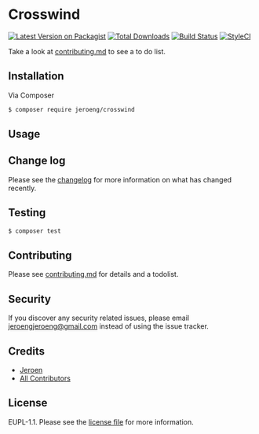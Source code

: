 # Crosswind

[![Latest Version on Packagist][ico-version]][link-packagist]
[![Total Downloads][ico-downloads]][link-downloads]
[![Build Status][ico-travis]][link-travis]
[![StyleCI][ico-styleci]][link-styleci]

Take a look at [contributing.md](contributing.md) to see a to do list.

## Installation

Via Composer

``` bash
$ composer require jeroeng/crosswind
```

## Usage

## Change log

Please see the [changelog](changelog.md) for more information on what has changed recently.

## Testing

``` bash
$ composer test
```

## Contributing

Please see [contributing.md](contributing.md) for details and a todolist.

## Security

If you discover any security related issues, please email jeroengjeroeng@gmail.com instead of using the issue tracker.

## Credits

- [Jeroen][link-author]
- [All Contributors][link-contributors]

## License

EUPL-1.1. Please see the [license file](license.md) for more information.

[ico-version]: https://img.shields.io/packagist/v/jeroeng/crosswind.svg?style=flat-square
[ico-downloads]: https://img.shields.io/packagist/dt/jeroeng/crosswind.svg?style=flat-square
[ico-travis]: https://img.shields.io/travis/jeroeng/crosswind/master.svg?style=flat-square
[ico-styleci]: https://styleci.io/repos/12345678/shield

[link-packagist]: https://packagist.org/packages/jeroeng/crosswind
[link-downloads]: https://packagist.org/packages/jeroeng/crosswind
[link-travis]: https://travis-ci.org/jeroeng/crosswind
[link-styleci]: https://styleci.io/repos/12345678
[link-author]: https://github.com/jeroeng
[link-contributors]: ../../contributors]